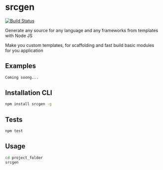 # srcgen

[![Build Status](https://travis-ci.org/EndyKaufman/srcgen.svg?branch=master)](https://travis-ci.org/EndyKaufman/srcgen)

Generate any source for any language and any frameworks from templates with Node JS

Make you custom templates, for scaffolding and fast build basic modules for you application

## Examples

```bash
Coming soong...
```   

## Installation CLI

```bash
npm install srcgen -g
```   

## Tests

```bash
npm test
```   

## Usage

```bash
cd project_folder
srcgen 
```   
